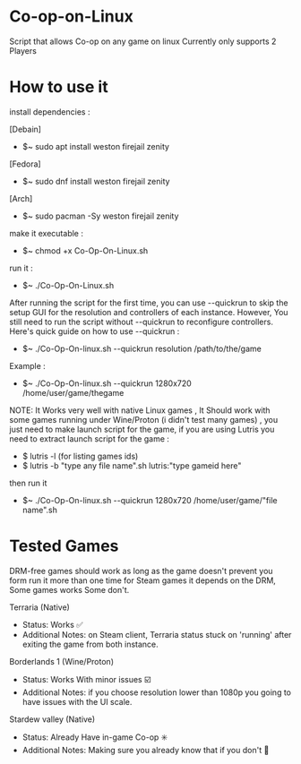 # Co-op-on-Linux

Script that allows Co-op on any game on linux
Currently only supports 2 Players

# How to use it

install dependencies :

[Debain]
- $~ sudo apt install weston firejail zenity

[Fedora]
- $~ sudo dnf install weston firejail zenity

[Arch]
- $~ sudo pacman -Sy weston firejail zenity

make it executable :

- $~ chmod +x Co-Op-On-Linux.sh 

run it :

- $~ ./Co-Op-On-Linux.sh 

After running the script for the first time, you can use --quickrun to skip the setup GUI for the resolution and controllers of each instance.
However, You still need to run the script without --quickrun to reconfigure controllers.
Here's quick guide on how to use --quickrun :

- $~ ./Co-Op-On-linux.sh --quickrun resolution /path/to/the/game

Example :

- $~ ./Co-Op-On-linux.sh --quickrun 1280x720 /home/user/game/thegame

NOTE: It Works very well with native Linux games ,
It Should work with some games running under Wine/Proton (i didn't test many games) , you just need to make launch script for the game,
if you are using Lutris you need to extract launch script for the game :

- $ lutris -l (for listing games ids)
- $ lutris -b "type any file name".sh lutris:"type gameid here"

then run it

- $~ ./Co-Op-On-linux.sh --quickrun 1280x720 /home/user/game/"file name".sh

# Tested Games

DRM-free games should work as long as the game doesn't prevent you form run it more than one time
for Steam games it depends on the DRM, Some games works Some don't.

Terraria (Native) 
- Status: Works ✅️
- Additional Notes: on Steam client, Terraria status stuck on 'running' after exiting the game from both instance.

Borderlands 1 (Wine/Proton)
- Status: Works With minor issues ☑️
- Additional Notes: if you choose resolution lower than 1080p you going to have issues with the UI scale.

Stardew valley (Native)
- Status: Already Have in-game Co-op ✳️
- Additional Notes: Making sure you already know that if you don't 🙂️
